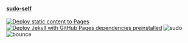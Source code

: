 #### <a href="https://sudo-self.com">sudo-self</a><br>
[![Deploy static content to Pages](https://github.com/sudo-self/sudo-self/actions/workflows/static.yml/badge.svg)](https://github.com/sudo-self/sudo-self/actions/workflows/static.yml)[![Deploy Jekyll with GitHub Pages dependencies preinstalled](https://github.com/sudo-self/sudo-self.github.io/actions/workflows/jekyll-gh-pages.yml/badge.svg)](https://github.com/sudo-self/sudo-self.github.io/actions/workflows/jekyll-gh-pages.yml)
![sudo](https://github.com/sudo-self/sudo-self/assets/119916323/fdd243e2-39b4-480c-bd23-1e51354b0e68)![bounce](https://github.com/sudo-self/sudo-self/assets/119916323/6107a28c-1f05-4fa1-bd3b-1ab3d3f9086b)
